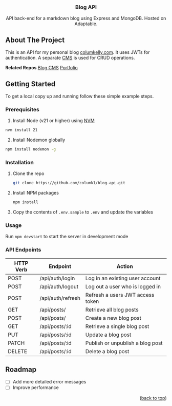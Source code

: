 <a name="readme-top"></a>

<!-- PROJECT LOGO
<br />
<div align="center">
  <a href="https://github.com/columk1/portfolio">
    <img src="images/logo.png" alt="Logo" width="80" height="80">
  </a>
  -->

<h3 align="center">Blog API</h3>
  <p align="center">
  API back-end for a markdown blog using Express and MongoDB. Hosted on Adaptable.
  </p>
</div>

<!-- ABOUT THE PROJECT -->

## About The Project

<!-- [![Routes Screenshot][routes-screenshot]]() -->

This is an API for my personal blog [columkelly.com](https://columkelly.com). It uses JWTs for authentication. A separate [CMS](https://github.com/columk1/blog-cms) is used for CRUD operations.

**Related Repos**
[Blog CMS](https://github.com/columk1/blog-cms)
[Portfolio](https://github.com/columk1/portfolio)

<!-- GETTING STARTED -->

## Getting Started

To get a local copy up and running follow these simple example steps.

### Prerequisites

1. Install Node (v21 or higher) using [NVM](https://github.com/nvm-sh/nvm)

```sh
nvm install 21
```

2. Install Nodemon globally

```sh
npm install nodemon -g
```

### Installation

1. Clone the repo
   ```sh
   git clone https://github.com/columk1/blog-api.git
   ```
2. Install NPM packages
   ```sh
   npm install
   ```
3. Copy the contents of `.env.sample` to `.env` and update the variables

### Usage

Run `npm devstart` to start the server in development mode

### API Endpoints

| HTTP Verb  | Endpoint          | Action                           |
| ---------- | ----------------- | ---------------------------------|
| POST       | /api/auth/login   | Log in an existing user account  |
| POST       | /api/auth/logout  | Log out a user who is logged in  |
| POST       | /api/auth/refresh | Refresh a users JWT access token |
| GET        | /api/posts/       | Retrieve all blog posts          |
| POST       | /api/posts/       | Create a new blog post           |
| GET        | /api/posts/:id    | Retrieve a single blog post      |
| PUT        | /api/posts/:id    | Update a blog post               |
| PATCH      | /api/posts/:id    | Publish or unpublish a blog post |
| DELETE     | /api/posts/:id    | Delete a blog post               |

<!-- ROADMAP -->

## Roadmap

- [ ] Add more detailed error messages
- [ ] Improve performance

<p align="right">(<a href="#readme-top">back to top</a>)</p>

<!-- MARKDOWN LINKS & IMAGES -->
<!-- https://www.markdownguide.org/basic-syntax/#reference-style-links -->

[linkedin-url]: https://linkedin.com/in/linkedin_username
[routes-screenshot]: screenshots/routes.png
